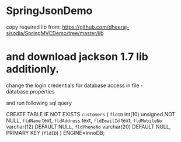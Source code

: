 SpringJsonDemo
==============
copy required lib from:
https://github.com/dheeraj-sisodia/SpringMVCDemo/tree/master/lib

and download jackson 1.7 lib additionly.
=======================================================================
change the login credentials for database access in file - database.properties

and run following sql query


CREATE TABLE IF NOT EXISTS `customers` (
  `fldID` int(10) unsigned NOT NULL,
  `fldName` text,
  `fldAddress` text,
  `fldEmailId` text,
  `fldMobileNo` varchar(12) DEFAULT NULL,
  `fldPhoneNo` varchar(20) DEFAULT NULL,
  PRIMARY KEY (`fldID`)
) ENGINE=InnoDB;
